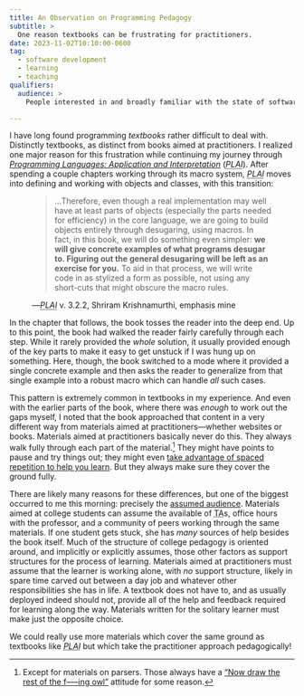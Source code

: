 ```yaml
---
title: An Observation on Programming Pedagogy
subtitle: >
  One reason textbooks can be frustrating for practitioners.
date: 2023-11-02T10:10:00-0600
tag:
  - software development
  - learning
  - teaching
qualifiers:
  audience: >
    People interested in and broadly familiar with the state of software pedagogy.

---
```


I have long found programming *textbooks* rather difficult to deal with. Distinctly textbooks, as distinct from books aimed at practitioners. I realized one major reason for this frustration while continuing my journey through [<cite>Programming Languages: Application and Interpretation</cite>](https://plai.org) (<cite><abbr title="Programming Languages: Application and Interpretation">PLAI</abbr></cite>). After spending a couple chapters working through its macro system, <cite><abbr title="Programming Languages: Application and Interpretation">PLAI</abbr></cite> moves into defining and working with objects and classes, with this transition:

<figure class="quotation">

> …Therefore, even though a real implementation may well have at least parts of objects (especially the parts needed for efficiency) in the core language, we are going to build objects entirely through desugaring, using macros. In fact, in this book, we will do something even simpler: **we will give concrete examples of what programs desugar to. Figuring out the general desugaring will be left as an exercise for you.** To aid in that process, we will write code in as stylized a form as possible, not using any short-cuts that might obscure the macro rules.

<figcaption>—<cite><abbr title="Programming Languages: Application and Interpretation">PLAI</abbr></cite> v. 3.2.2, Shriram Krishnamurthi, emphasis mine</figcaption>

</figure>

In the chapter that follows, the book tosses the reader into the deep end. Up to this point, the book had walked the reader fairly carefully through each step. While it rarely provided the *whole* solution, it usually provided enough of the key parts to make it easy to get unstuck if I was hung up on something. Here, though, the book switched to a mode where it provided a single concrete example and then asks the reader to generalize from that single example into a robust macro which can handle *all* such cases.

This pattern is extremely common in textbooks in my experience. And even with the earlier parts of the book, where there was *enough* to work out the gaps myself, I noted that the book approached that content in a very different way from materials aimed at practitioners—whether websites or books. Materials aimed at practitioners basically never do this. They always walk fully through each part of the material.[^parsers] They might have points to pause and try things out; they might even [take advantage of spaced repetition to help you learn](https://www.executeprogram.com). But they always make sure they cover the ground fully.

There are likely many reasons for these differences, but one of the biggest occurred to me this morning: precisely the [assumed audience](https://v4.chriskrycho.com/2018/assumed-audiences.html). Materials aimed at college students can assume the available of <abbr title="teaching assistant">TA</abbr>s, office hours with the professor, and a community of peers working through the same materials. If one student gets stuck, she has *many* sources of help besides the book itself. Much of the structure of college pedagogy is oriented around, and implicitly or explicitly assumes, those other factors as support structures for the process of learning. Materials aimed at practitioners must assume that the learner is working alone, with *no* support structure, likely in spare time carved out between a day job and whatever other responsibilities she has in life. A textbook does not have to, and as usually deployed indeed should not, provide all of the help and feedback required for learning along the way. Materials written for the solitary learner must make just the opposite choice.

We could really use more materials which cover the same ground as textbooks like <cite><abbr title="Programming Languages: Application and Interpretation">PLAI</abbr></cite> but which take the practitioner approach pedagogically!


[^parsers]: Except for materials on parsers. Those always have a [“Now draw the rest of the f–––ing owl”](https://knowyourmeme.com/memes/how-to-draw-an-owl) attitude for some reason.
